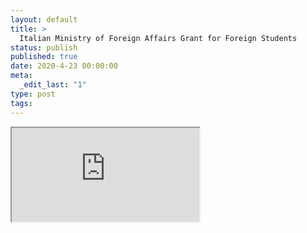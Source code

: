 ```yaml
---
layout: default
title: >
  Italian Ministry of Foreign Affairs Grant for Foreign Students
status: publish
published: true
date: 2020-4-23 00:00:00
meta:
  _edit_last: "1"
type: post
tags:
---
```

<div  id="qrcode"></div>
<div>
<iframe src="https://researchers.mq.edu.au/en/prizes/italian-ministry-of-foreign-affairs-grant-for-foreign-students">
</iframe>
</div>

<script type="text/javascript" src="{site.baseurl}/js/qr/qrcode.js"></script>
<script type="text/javascript">
new QRCode(document.getElementById("qrcode"), "https://researchers.mq.edu.au/en/prizes/italian-ministry-of-foreign-affairs-grant-for-foreign-students");
</script>
        